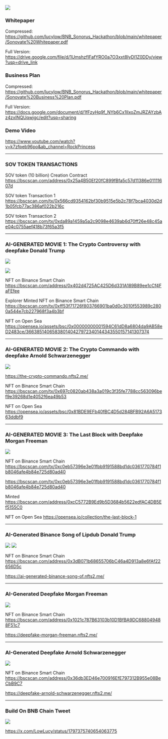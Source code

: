 ![](https://github.com/lucylow/BNB_Sonorus_Hackathon/blob/main/Screen%20Shot%202024-06-04%20at%202.06.02%20PM.png?raw=true)

### Whitepaper
Compressed: https://github.com/lucylow/BNB_Sonorus_Hackathon/blob/main/whitepaper/Sonovate%20Whitepaper.pdf

Full Version: https://drive.google.com/file/d/1UmshzfIFafYRO0a7O3xxt8IyDl1Z0DDy/view?usp=drive_link


### Business Plan 
Compressed: https://github.com/lucylow/BNB_Sonorus_Hackathon/blob/main/whitepaper/Sonovate%20Business%20Plan.pdf

Full Version: https://docs.google.com/document/d/1fFzyHq9f_NYb6Cx1lIxoZmJRZAYzbAz4zxINQUqwjgc/edit?usp=sharing


### Demo Video

https://www.youtube.com/watch?v=k7zfpeb96po&ab_channel=RockPrincess

---------------------------------------------------------------------


### SOV TOKEN TRANSACTIONS
SOV token (10 billion) Creation Contract 
https://bscscan.com/address/0x25a4B50Ef20fC899fBfa5c57d11386e01111607d

SOV token Transaction 1 
https://bscscan.com/tx/0x566cd9354162bf30b9515e5b2c78f7bca4030d2d1b05fcb77ac386af022b216c

SOV token Transaction 2
https://bscscan.com/tx/0xda89a1459a5a2c9098e4639ab6d70ff26e48c45ae04c0755aef418b73f65a3f5


---------------------------------------------------------------------

### AI-GENERATED MOVIE 1: The Crypto Controversy with deepfake Donald Trump 

![](https://github.com/lucylow/BNB_Sonorus_Hackathon/blob/main/images/1.png?raw=true)

![](https://github.com/lucylow/BNB_Sonorus_Hackathon/blob/main/images/Screen%20Shot%202024-06-03%20at%208.21.23%20PM.png?raw=true)

NFT on Binance Smart Chain 
https://bscscan.com/address/0x402d4725AC425D6d331A189B89ee1cCf4FaFEfee

Explorer  Minted NFT on Binance Smart Chain 
https://bscscan.com/tx/0xff53f71726f803766901ba0d0c3010f553989c2800a544e7cb227968f3a4b3bf

NFT on Open Sea
https://opensea.io/assets/bsc/0x00000000001594C61dD8a6804da9AB58eD2483ce/366385140658380140427972340144343550157141307374

---------------------------------------------------------------------

### AI-GENERATED MOVIE 2: The Crypto Commando with deepfake Arnold Schwarzenegger 
![](https://github.com/lucylow/BNB_Sonorus_Hackathon/blob/main/images/2.png?raw=true)

https://the-crypto-commando.nfts2.me/

NFT on Binance Smart Chain 
https://bscscan.com/tx/0x697c0820ab438a3a019c3f35fe7788cc563096bef9e39268d1e4052f6ea49b53

NFT on Open Sea
https://opensea.io/assets/bsc/0x81BDE9EFb40fBC4D5d284BFB92A6A517363ddbf9

---------------------------------------------------------------------

### AI-GENERATED MOVIE 3: The Last Block with Deepfake Morgan Freeman 
![](https://github.com/lucylow/BNB_Sonorus_Hackathon/blob/main/images/3.png?raw=true)

NFT on Binance Smart Chain 
https://bscscan.com/tx/0xc0eb57396e3e01fbb9191588bd1dc0361770784f1b8046afe4b84e725d80ad40

https://bscscan.com/tx/0xc0eb57396e3e01fbb9191588bd1dc0361770784f1b8046afe4b84e725d80ad40

Minted
https://bscscan.com/address/0xcC5772B9Ed9b5D3684b5622edfAC4DB5Ef5155C0

NFT on Open Sea
https://opensea.io/collection/the-last-block-1

---------------------------------------------------------------------

### AI-Generated Binance Song of Lipdub Donald Trump
![](https://github.com/lucylow/BNB_Sonorus_Hackathon/blob/main/images/4a.png?raw=true)
![](https://github.com/lucylow/BNB_Sonorus_Hackathon/blob/main/images/4b.png?raw=true)

NFT on Binance Smart Chain 
https://bscscan.com/address/0x3dB071b68655706bC46a4D913a8e6fAf22656D5c

https://ai-generated-binance-song-of.nfts2.me/


---------------------------------------------------------------------

### AI-Generated Deepfake Morgan Freeman
![](https://github.com/lucylow/BNB_Sonorus_Hackathon/blob/main/images/5.png?raw=true)

NFT on Binance Smart Chain 
https://bscscan.com/address/0x1021c787B63103b10D1BfBA9DC688049488F51c7

https://deepfake-morgan-freeman.nfts2.me/

---------------------------------------------------------------------

### AI-Generated Deepfake Arnold Schwarzenegger
![](https://github.com/lucylow/BNB_Sonorus_Hackathon/blob/main/images/6.png?raw=true)

NFT on Binance Smart Chain 
https://bscscan.com/address/0x36db3ED46e700916EfE797312B955e08BeCbB9C7

https://deepfake-arnold-schwarzenegger.nfts2.me/

---------------------------------------------------------------------

### Build On BNB Chain Tweet

![](https://github.com/lucylow/BNB_Sonorus_Hackathon/blob/main/images/7.png?raw=true)

https://x.com/LowLucy/status/1797375740654063775


